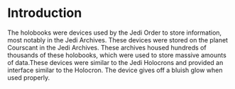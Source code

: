 # Introduction

The holobooks were devices used by the Jedi Order to store information, most notably in the Jedi Archives.
These devices were stored on the planet Courscant in the Jedi Archives.
These archives housed hundreds of thousands of these holobooks, which were used to store massive amounts of data.These devices were similar to the Jedi Holocrons and provided an interface similar to the Holocron.
The device gives off a bluish glow when used properly.

